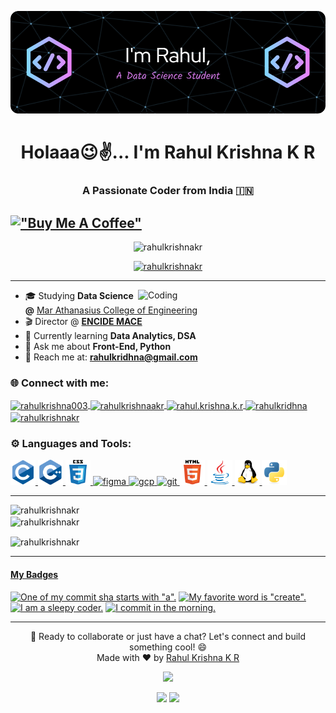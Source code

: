 ![Header](./github-header-image.png)

<h1 align="center">Holaaa😉✌️... I'm Rahul Krishna K R</h1>
<h3 align="center">A Passionate Coder from India 🇮🇳</h3>

[!["Buy Me A Coffee"](https://www.buymeacoffee.com/assets/img/custom_images/orange_img.png)](https://www.buymeacoffee.com/rahulkrishnakr)
---
<p align="center"> <img src="https://komarev.com/ghpvc/?username=rahulkrishnakr&label=Profile%20views&color=0e75b6&style=flat" alt="rahulkrishnakr" /> </p>

<p align="center"> 
  <a href="https://github.com/ryo-ma/github-profile-trophy">
    <img src="https://github-profile-trophy.vercel.app/?username=rahulkrishnakr&row=1&column=7" alt="rahulkrishnakr" />
  </a> 
</p>

---

<img align="right" alt="Coding" width="300" src="https://c.tenor.com/y2JXkY1pXkwAAAAC/tenor.gif">

- 🎓 Studying **Data Science @** [Mar Athanasius College of Engineering](https://mace.ac.in)  
- 🎬 Director @ **[ENCIDE MACE](https://encidemace.xyz)**  
- 🌱 Currently learning **Data Analytics, DSA**  
- 💬 Ask me about **Front-End, Python**  
- 📧 Reach me at: **rahulkridhna@gmail.com**  


<h3 align="left">🌐 Connect with me:</h3>
<p align="left">
  <a href="https://codepen.io/rahulkrishna003" target="blank">
    <img align="center" src="https://raw.githubusercontent.com/rahuldkjain/github-profile-readme-generator/master/src/images/icons/Social/codepen.svg" alt="rahulkrishna003" height="30" width="40" />
  </a>
  <a href="https://linkedin.com/in/rahulkrishnaakr" target="blank">
    <img align="center" src="https://raw.githubusercontent.com/rahuldkjain/github-profile-readme-generator/master/src/images/icons/Social/linked-in-alt.svg" alt="rahulkrishnaakr" height="30" width="40" />
  </a>
  <a href="https://instagram.com/rahul.krishna.k.r" target="blank">
    <img align="center" src="https://raw.githubusercontent.com/rahuldkjain/github-profile-readme-generator/master/src/images/icons/Social/instagram.svg" alt="rahul.krishna.k.r" height="30" width="40" />
  </a>
  <a href="https://www.hackerrank.com/rahulkridhna" target="blank">
    <img align="center" src="https://raw.githubusercontent.com/rahuldkjain/github-profile-readme-generator/master/src/images/icons/Social/hackerrank.svg" alt="rahulkridhna" height="30" width="40" />
  </a>
  <a href="https://www.leetcode.com/rahulkrishnakr" target="blank">
    <img align="center" src="https://raw.githubusercontent.com/rahuldkjain/github-profile-readme-generator/master/src/images/icons/Social/leet-code.svg" alt="rahulkrishnakr" height="30" width="40" />
  </a>
</p>



<h3 align="left">⚙️ Languages and Tools:</h3>
<p align="left">
  <a href="https://www.cprogramming.com/" target="_blank" rel="noreferrer"> 
    <img src="https://raw.githubusercontent.com/devicons/devicon/master/icons/c/c-original.svg" alt="c" width="40" height="40"/> 
  </a> 
  <a href="https://www.w3schools.com/cpp/" target="_blank" rel="noreferrer"> 
    <img src="https://raw.githubusercontent.com/devicons/devicon/master/icons/cplusplus/cplusplus-original.svg" alt="cplusplus" width="40" height="40"/> 
  </a> 
  <a href="https://www.w3schools.com/css/" target="_blank" rel="noreferrer"> 
    <img src="https://raw.githubusercontent.com/devicons/devicon/master/icons/css3/css3-original-wordmark.svg" alt="css3" width="40" height="40"/> 
  </a> 
  <a href="https://www.figma.com/" target="_blank" rel="noreferrer"> 
    <img src="https://www.vectorlogo.zone/logos/figma/figma-icon.svg" alt="figma" width="40" height="40"/> 
  </a> 
  <a href="https://cloud.google.com" target="_blank" rel="noreferrer"> 
    <img src="https://www.vectorlogo.zone/logos/google_cloud/google_cloud-icon.svg" alt="gcp" width="40" height="40"/> 
  </a> 
  <a href="https://git-scm.com/" target="_blank" rel="noreferrer"> 
    <img src="https://www.vectorlogo.zone/logos/git-scm/git-scm-icon.svg" alt="git" width="40" height="40"/> 
  </a> 
  <a href="https://www.w3.org/html/" target="_blank" rel="noreferrer"> 
    <img src="https://raw.githubusercontent.com/devicons/devicon/master/icons/html5/html5-original-wordmark.svg" alt="html5" width="40" height="40"/> 
  </a> 
  <a href="https://www.java.com" target="_blank" rel="noreferrer"> 
    <img src="https://raw.githubusercontent.com/devicons/devicon/master/icons/java/java-original.svg" alt="java" width="40" height="40"/> 
  </a> 
  <a href="https://www.linux.org/" target="_blank" rel="noreferrer"> 
    <img src="https://raw.githubusercontent.com/devicons/devicon/master/icons/linux/linux-original.svg" alt="linux" width="40" height="40"/> 
  </a> 
  <a href="https://www.python.org" target="_blank" rel="noreferrer"> 
    <img src="https://raw.githubusercontent.com/devicons/devicon/master/icons/python/python-original.svg" alt="python" width="40" height="40"/> 
  </a> 
</p>

---

<p><img align="left" width=400px src="http://github-profile-summary-cards.vercel.app/api/cards/repos-per-language?username=rahulkrishnakr&theme=default" alt="rahulkrishnakr" /></p>

<p>&nbsp;<img align="center" width=400px src="http://github-profile-summary-cards.vercel.app/api/cards/stats?username=rahulkrishnakr&theme=default" alt="rahulkrishnakr" /></p>

<p><img align="center" src="https://github-readme-streak-stats.herokuapp.com/?user=rahulkrishnakr&" alt="rahulkrishnakr" /></p>

---
<!-- my-badges start -->
<h4><a href="https://github.com/my-badges/my-badges">My Badges</a></h4>

<a href="my-badges/a-commit.md"><img src="https://my-badges.github.io/my-badges/a-commit.png" alt="One of my commit sha starts with &quot;a&quot;." title="One of my commit sha starts with &quot;a&quot;." width="64"></a>
<a href="my-badges/favorite-word.md"><img src="https://my-badges.github.io/my-badges/favorite-word.png" alt="My favorite word is &quot;create&quot;." title="My favorite word is &quot;create&quot;." width="64"></a>
<a href="my-badges/sleepy-coder.md"><img src="https://my-badges.github.io/my-badges/sleepy-coder.png" alt="I am a sleepy coder." title="I am a sleepy coder." width="64"></a>
<a href="my-badges/morning-commits.md"><img src="https://my-badges.github.io/my-badges/morning-commits.png" alt="I commit in the morning." title="I commit in the morning." width="64"></a>
<!-- my-badges end -->
---

<p align="center">
  🚀 Ready to collaborate or just have a chat? Let's connect and build something cool! 😄 <br>
  Made with ❤️ by <a href="https://github.com/rahulkrishnakr">Rahul Krishna K R</a>
</p>

<p align="center">
  <img src="https://media.giphy.com/media/jpVnC65DmYeyRL4LHS/giphy.gif" width="200">
</p>

<p align="center">
  <a href="https://github.com/rahulkrishnakr"><img src="https://img.shields.io/github/followers/rahulkrishnakr?label=Follow%20Me&style=social"></a>
  <a href="https://github.com/rahulkrishnakr"><img src="https://img.shields.io/github/stars/rahulkrishnakr?affiliations=OWNER%2CCOLLABORATOR&style=social"></a>
</p>

